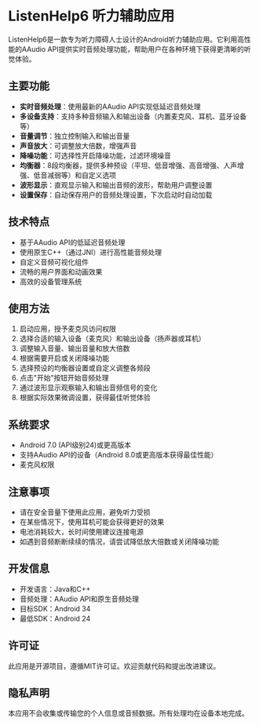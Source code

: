 # ListenHelp6 听力辅助应用

ListenHelp6是一款专为听力障碍人士设计的Android听力辅助应用。它利用高性能的AAudio API提供实时音频处理功能，帮助用户在各种环境下获得更清晰的听觉体验。

## 主要功能

- **实时音频处理**：使用最新的AAudio API实现低延迟音频处理
- **多设备支持**：支持多种音频输入和输出设备（内置麦克风、耳机、蓝牙设备等）
- **音量调节**：独立控制输入和输出音量
- **声音放大**：可调整放大倍数，增强声音
- **降噪功能**：可选择性开启降噪功能，过滤环境噪音
- **均衡器**：8段均衡器，提供多种预设（平坦、低音增强、高音增强、人声增强、低音减弱等）和自定义选项
- **波形显示**：直观显示输入和输出音频的波形，帮助用户调整设置
- **设置保存**：自动保存用户的音频处理设置，下次启动时自动加载

## 技术特点

- 基于AAudio API的低延迟音频处理
- 使用原生C++（通过JNI）进行高性能音频处理
- 自定义音频可视化组件
- 流畅的用户界面和动画效果
- 高效的设备管理系统

## 使用方法

1. 启动应用，授予麦克风访问权限
2. 选择合适的输入设备（麦克风）和输出设备（扬声器或耳机）
3. 调整输入音量、输出音量和放大倍数
4. 根据需要开启或关闭降噪功能
5. 选择预设的均衡器设置或自定义调整各频段
6. 点击"开始"按钮开始音频处理
7. 通过波形显示观察输入和输出音频信号的变化
8. 根据实际效果微调设置，获得最佳听觉体验

## 系统要求

- Android 7.0 (API级别24)或更高版本
- 支持AAudio API的设备（Android 8.0或更高版本获得最佳性能）
- 麦克风权限

## 注意事项

- 请在安全音量下使用此应用，避免听力受损
- 在某些情况下，使用耳机可能会获得更好的效果
- 电池消耗较大，长时间使用建议连接电源
- 如遇到音频断断续续的情况，请尝试降低放大倍数或关闭降噪功能

## 开发信息

- 开发语言：Java和C++
- 音频处理：AAudio API和原生音频处理
- 目标SDK：Android 34
- 最低SDK：Android 24

## 许可证

此应用是开源项目，遵循MIT许可证。欢迎贡献代码和提出改进建议。

## 隐私声明

本应用不会收集或传输您的个人信息或音频数据。所有处理均在设备本地完成。 